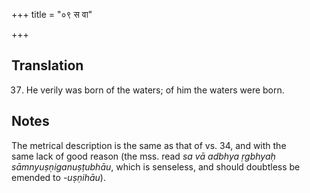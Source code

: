 +++
title = "०९ स वा"

+++
## Translation
37. He verily was born of the waters; of him the waters were born.

## Notes
The metrical description is the same as that of vs. 34, and with the  
same lack of good reason (the mss. read *sa vā adbhya ṛgbhyaḥ  
sāmnyuṣṇiganuṣṭubhāu*, which is senseless, and should doubtless be  
emended to *-uṣṇihāu*).
